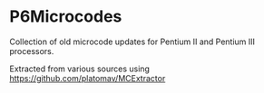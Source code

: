 # P6Microcodes

Collection of old microcode updates for Pentium II and Pentium III processors.

Extracted from various sources using https://github.com/platomav/MCExtractor



